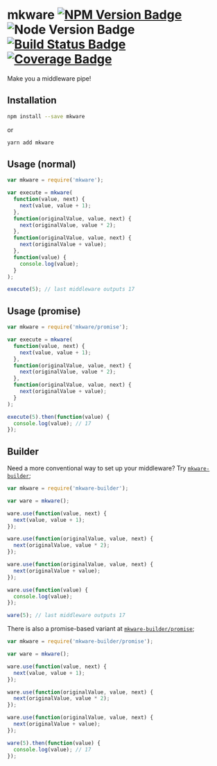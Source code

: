 # mkware [![NPM Version Badge]][NPM] ![Node Version Badge] [![Build Status Badge]][Travis CI] [![Coverage Badge]][Coverage]

Make you a middleware pipe!

## Installation

```sh
npm install --save mkware
```

or

```sh
yarn add mkware
```

## Usage (normal)

```js
var mkware = require('mkware');

var execute = mkware(
  function(value, next) {
    next(value, value + 1);
  },
  function(originalValue, value, next) {
    next(originalValue, value * 2);
  },
  function(originalValue, value, next) {
    next(originalValue + value);
  },
  function(value) {
    console.log(value);
  }
);

execute(5); // last middleware outputs 17
```

## Usage (promise)

```js
var mkware = require('mkware/promise');

var execute = mkware(
  function(value, next) {
    next(value, value + 1);
  },
  function(originalValue, value, next) {
    next(originalValue, value * 2);
  },
  function(originalValue, value, next) {
    next(originalValue + value);
  }
);

execute(5).then(function(value) {
  console.log(value); // 17
});
```

## Builder

Need a more conventional way to set up your middleware? Try [`mkware-builder`][mkware-builder];

```js
var mkware = require('mkware-builder');

var ware = mkware();

ware.use(function(value, next) {
  next(value, value + 1);
});

ware.use(function(originalValue, value, next) {
  next(originalValue, value * 2);
});

ware.use(function(originalValue, value, next) {
  next(originalValue + value);
});

ware.use(function(value) {
  console.log(value);
});

ware(5); // last middleware outputs 17
```

There is also a promise-based variant at [`mkware-builder/promise`][mkware-builder];

```js
var mkware = require('mkware-builder/promise');

var ware = mkware();

ware.use(function(value, next) {
  next(value, value + 1);
});

ware.use(function(originalValue, value, next) {
  next(originalValue, value * 2);
});

ware.use(function(originalValue, value, next) {
  next(originalValue + value);
});

ware(5).then(function(value) {
  console.log(value); // 17
});
```

[NPM Version Badge]: https://img.shields.io/npm/v/mkware.svg
[NPM]: https://npmjs.com/package/mkware
[Node Version Badge]: https://img.shields.io/node/v/mkware.svg
[Build Status Badge]: https://img.shields.io/travis/jackwilsdon/mkware.svg
[Travis CI]: https://travis-ci.org/jackwilsdon/mkware
[Coverage Badge]: https://img.shields.io/codecov/c/github/jackwilsdon/mkware.svg
[Coverage]: https://codecov.io/gh/jackwilsdon/mkware
[mkware-builder]: https://npmjs.com/package/mkware-builder
